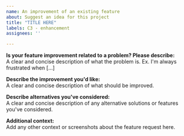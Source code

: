 ```yaml
---
name: An improvement of an existing feature
about: Suggest an idea for this project
title: "TITLE HERE"
labels: C3 - enhancement
assignees: ''

---
```


**Is your feature improvement related to a problem? Please describe:**  
A clear and concise description of what the problem is. Ex. I'm always frustrated when [...]

**Describe the improvement you'd like:**  
A clear and concise description of what should be improved.

**Describe alternatives you've considered:**  
A clear and concise description of any alternative solutions or features you've considered.

**Additional context:**  
Add any other context or screenshots about the feature request here.

